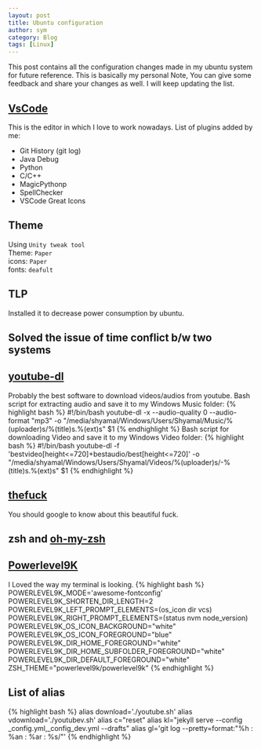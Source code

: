```yaml
---
layout: post
title: Ubuntu configuration
author: sym
category: Blog
tags: [Linux]
---
```


This post contains all the configuration changes made in my ubuntu system for
future reference. This is basically my personal Note, You can give some feedback and share your
changes as well. I will keep updating the list.  

## [VsCode](https://code.visualstudio.com/)
This is the editor in which I love to work nowadays. 
List of plugins added by me:
* Git History (git log)
* Java Debug
* Python
* C/C++
* MagicPythonp
* SpellChecker
* VSCode Great Icons

## Theme
Using `Unity tweak tool`  
Theme: `Paper`  
icons: `Paper`  
fonts: `deafult`

## TLP 
Installed it to decrease power consumption by ubuntu.

## Solved the issue of time conflict b/w two systems

## [youtube-dl](https://github.com/rg3/youtube-dl)
Probably the best software to download videos/audios from youtube.
Bash script for extracting audio and save it to my Windows Music folder:
{% highlight bash %}
#!/bin/bash
youtube-dl -x --audio-quality 0 --audio-format "mp3" -o  "/media/shyamal/Windows/Users/Shyamal/Music/%(uploader)s/%(title)s.%(ext)s" $1
{% endhighlight %}
Bash script for downloading Video and save it to my Windows Video folder:
{% highlight bash %}
#!/bin/bash
youtube-dl -f 'bestvideo[height<=720]+bestaudio/best[height<=720]' -o  "/media/shyamal/Windows/Users/Shyamal/Videos/%(uploader)s/-%(title)s.%(ext)s" $1
{% endhighlight %}

## [thefuck](https://github.com/nvbn/thefuck)
You should google to know about this beautiful fuck.

## zsh and [oh-my-zsh](https://github.com/robbyrussell/oh-my-zsh)

## [Powerlevel9K](https://github.com/bhilburn/powerlevel9k)
I Loved the way my terminal is looking.
{% highlight bash %}
POWERLEVEL9K_MODE='awesome-fontconfig'
POWERLEVEL9K_SHORTEN_DIR_LENGTH=2
POWERLEVEL9K_LEFT_PROMPT_ELEMENTS=(os_icon dir vcs)
POWERLEVEL9K_RIGHT_PROMPT_ELEMENTS=(status nvm node_version)
POWERLEVEL9K_OS_ICON_BACKGROUND="white"
POWERLEVEL9K_OS_ICON_FOREGROUND="blue"
POWERLEVEL9K_DIR_HOME_FOREGROUND="white"
POWERLEVEL9K_DIR_HOME_SUBFOLDER_FOREGROUND="white"
POWERLEVEL9K_DIR_DEFAULT_FOREGROUND="white"
ZSH_THEME="powerlevel9k/powerlevel9k"
{% endhighlight %}

## List of alias

{% highlight bash %}
alias download='./youtube.sh'
alias vdownload='./youtubev.sh'
alias c="reset"
alias kl="jekyll serve --config _config.yml,_config_dev.yml --drafts"
alias gl='git log --pretty=format:"%h : %an : %ar : %s/"'
{% endhighlight %}

